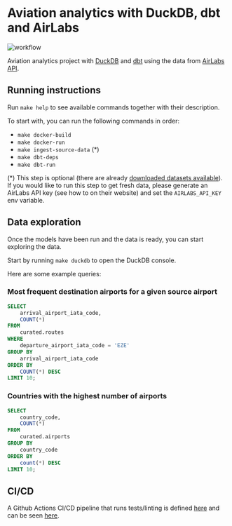# Aviation analytics with DuckDB, dbt and AirLabs
![workflow](https://github.com/guidok91/duckdb-dbt/actions/workflows/ci-cd.yml/badge.svg)

Aviation analytics project with [DuckDB](https://duckdb.org/) and [dbt](https://docs.getdbt.com/docs/introduction) using the data from [AirLabs API](https://airlabs.co).

## Running instructions
Run `make help` to see available commands together with their description.

To start with, you can run the following commands in order:
- `make docker-build`
- `make docker-run`
- `make ingest-source-data` (*)
- `make dbt-deps`
- `make dbt-run`

(*) This step is optional (there are already [downloaded datasets available](data/source)).
If you would like to run this step to get fresh data, please generate an AirLabs API key (see how to on their website) and set the `AIRLABS_API_KEY` env variable.

## Data exploration
Once the models have been run and the data is ready, you can start exploring the data.

Start by running `make duckdb` to open the DuckDB console.

Here are some example queries:

### Most frequent destination airports for a given source airport
```sql
SELECT
    arrival_airport_iata_code,
    COUNT(*)
FROM
    curated.routes
WHERE
    departure_airport_iata_code = 'EZE'
GROUP BY
    arrival_airport_iata_code
ORDER BY
    COUNT(*) DESC
LIMIT 10;
```

### Countries with the highest number of airports
```sql
SELECT
    country_code,
    COUNT(*)
FROM
    curated.airports
GROUP BY
    country_code
ORDER BY
    count(*) DESC
LIMIT 10;
```

## CI/CD
A Github Actions CI/CD pipeline that runs tests/linting is defined [here](.github/workflows) and can be seen [here](https://github.com/guidok91/duckdb-dbt/actions).
